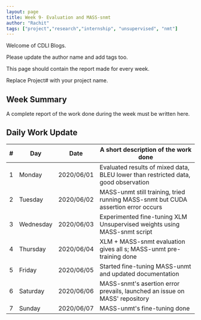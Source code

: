 ```yaml
---
layout: page
title: Week 9- Evaluation and MASS-snmt 
author: "Rachit"
tags: ["project","research","internship", "unsupervised", "nmt"]
---
```

Welcome of CDLI Blogs.

Please update the author name and add tags too. 

This page should contain the report made for every week.

Replace Project# with your project name.

## Week Summary

A complete report of the work done during the week must be written here. 


## Daily Work Update

|\#|Day|Date|A short description of the work done|  
|---	|---	|---	|---	|  
|1   	| Monday 	|   2020/06/01	|  Evaluated results of mixed data, BLEU lower than restricted data, good observation|  
|2   	| Tuesday  	|   2020/06/02	|  MASS-unmt still training, tried running MASS-snmt but CUDA assertion error occurs 	|  
|3   	| Wednesday  	|  2020/06/03 	|  Experimented fine-tuning XLM Unsupervised weights using MASS-snmt script 	|  
|4   	| Thursday  	|   2020/06/04	|  XLM + MASS-snmt evaluation gives all <unk>s; MASS-unmt pre-training done 	|  
|5   	| Friday  	|   2020/06/05	|  Started fine-tuning MASS-unmt and updated documentation	|  
|6   	| Saturday  	|   2020/06/06	|  MASS-snmt's asertion error prevails, launched an issue on MASS' repository 	|  
|7   	| Sunday  	|   2020/06/07	|  MASS-unmt's fine-tuning done 	|  
